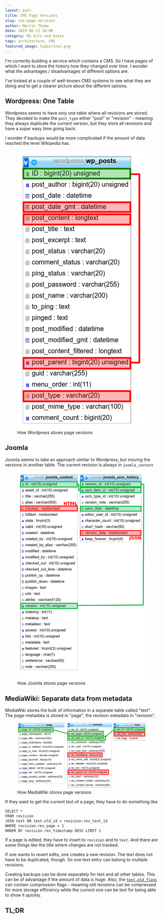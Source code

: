 ```yaml
---
layout: post
title: CMS Page Versions
slug: cms-page-versions
author: Martin Thoma
date: 2019-06-23 20:00
category: My bits and bytes
tags: architecture, CMS
featured_image: logos/star.png
---
```

I'm currently building a service which contains a CMS. So I have pages of which
I want to store the history how they changed over time. I wonder what the
advantages / disadvantages of different options are.

I've looked at a couple of well-known CMS systems to see what they are doing
and to get a clearer picture about the different options.


## Wordpress: One Table

Wordpress seems to have only one table where all revisions are stored. They decided to make the `post_type` either "post" or "revision" - meaning they always duplicate the current version, but they store all revisions and have a super easy time going back.

I wonder if backups would be more complicated if the amount of data reached the level Wikipedia has.

<figure class="wp-caption aligncenter img-thumbnail">
    <a href="../images/2019/06/wordpress-cms.png"><img src="../images/2019/06/wordpress-cms.png" alt="How Wordpress stores page versions" style="width: 512px;"/></a>
    <figcaption class="text-center">How Wordpress stores page versions</figcaption>
</figure>


## Joomla

Joomla seems to take an approach similar to Wordpress, but moving the versions
in another table. The current revision is always in `joomla_content`

<figure class="wp-caption aligncenter img-thumbnail">
    <a href="../images/2019/06/joomla-cms.png"><img src="../images/2019/06/joomla-cms.png" alt="How Joomla stores page versions" style="width: 512px;"/></a>
    <figcaption class="text-center">How Joomla stores page versions</figcaption>
</figure>


## MediaWiki: Separate data from metadata

MediaWiki stores the bulk of information in a separate table called "text". The page-metadata is stored in "page", the revision metadata in "revision".

<figure class="wp-caption aligncenter img-thumbnail">
    <a href="../images/2019/06/mediawiki-cms.png"><img src="../images/2019/06/mediawiki-cms.png" alt="How MediaWiki stores page versions" style="width: 512px;"/></a>
    <figcaption class="text-center">How MediaWiki stores page versions</figcaption>
</figure>

If they want to get the current text of a page, they have to do something like

    SELECT *
    FROM revision
    JOIN text ON text.old_id = revision.rev_text_id
    WHERE revision.rev_page = 1
    ORDER BY revision.rev_timestamp DESC LIMIT 1

If a page is edited, they have to insert to `revision` and to `text`. And there are some things like the title where changes are not tracked.

If one wants to revert edits, one creates a new revision. The text does not have to be duplicated, though. So one text entry can belong to multiple revisions.

Creating backups can be done separately for text and all other tables. This can be of advantage if the amount of data is huge. Also, the [`text.old_flags`](https://www.mediawiki.org/wiki/Manual:Text_table#old_flags) can contain compression flags - meaning old revisions can be compressed for more storage efficiency while the current one can be text for being able to show it quickly.


## TL;DR
